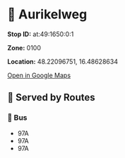 # 🚉 Aurikelweg


**Stop ID:** at:49:1650:0:1

**Zone:** 0100

**Location:** 48.22096751, 16.48628634

[Open in Google Maps](https://www.google.com/maps?q=48.22096751,16.48628634)

## 🚆 Served by Routes

### 🚌 Bus
- 97A
- 97A
- 97A